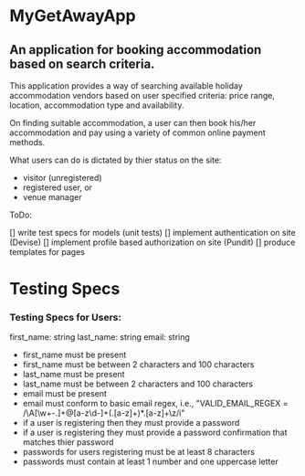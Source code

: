 # MyGetAwayApp

## An application for booking accommodation based on search criteria.

This application provides a way of searching available holiday accommodation vendors
based on user specified criteria: price range, location, accommodation type and availability.

On finding suitable accommodation, a user can then book his/her accommodation and pay using
a variety of common online payment methods.

What users can do is dictated by thier status on the site:
- visitor (unregistered)
- registered user, or
- venue manager

ToDo:

[] write test specs for models (unit tests)
[] implement authentication on site (Devise)
[] implement profile based authorization on site (Pundit)
[] produce templates for pages  

# Testing Specs

### Testing Specs for Users:
first_name: string
last_name: string
email: string

- first_name must be present
- first_name must be between 2 characters and 100 characters
- last_name must be present
- last_name must be between 2 characters and 100 characters
- email must be present
- email must conform to basic email regex, i.e., "VALID_EMAIL_REGEX = /\A[\w+\-.]+@[a-z\d\-]+(\.[a-z]+)*\.[a-z]+\z/i"
- if a user is registering then they must provide a password
- if a user is registering they must provide a password confirmation that matches thier password
- passwords for users registering must be at least 8 characters
- passwords must contain at least 1 number and one uppercase letter
